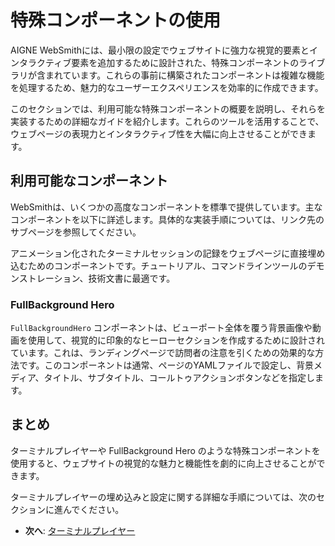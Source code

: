 # 特殊コンポーネントの使用

AIGNE WebSmithには、最小限の設定でウェブサイトに強力な視覚的要素とインタラクティブ要素を追加するために設計された、特殊コンポーネントのライブラリが含まれています。これらの事前に構築されたコンポーネントは複雑な機能を処理するため、魅力的なユーザーエクスペリエンスを効率的に作成できます。

このセクションでは、利用可能な特殊コンポーネントの概要を説明し、それらを実装するための詳細なガイドを紹介します。これらのツールを活用することで、ウェブページの表現力とインタラクティブ性を大幅に向上させることができます。

## 利用可能なコンポーネント

WebSmithは、いくつかの高度なコンポーネントを標準で提供しています。主なコンポーネントを以下に詳述します。具体的な実装手順については、リンク先のサブページを参照してください。

<x-cards data-columns="1">
  <x-card data-title="ターミナルプレイヤー" data-icon="lucide:terminal" data-href="/advanced-features/using-special-components/terminal-player">
    アニメーション化されたターミナルセッションの記録をウェブページに直接埋め込むためのコンポーネントです。チュートリアル、コマンドラインツールのデモンストレーション、技術文書に最適です。
  </x-card>
</x-cards>

### FullBackground Hero

`FullBackgroundHero` コンポーネントは、ビューポート全体を覆う背景画像や動画を使用して、視覚的に印象的なヒーローセクションを作成するために設計されています。これは、ランディングページで訪問者の注意を引くための効果的な方法です。このコンポーネントは通常、ページのYAMLファイルで設定し、背景メディア、タイトル、サブタイトル、コールトゥアクションボタンなどを指定します。

## まとめ

ターミナルプレイヤーや FullBackground Hero のような特殊コンポーネントを使用すると、ウェブサイトの視覚的な魅力と機能性を劇的に向上させることができます。

ターミナルプレイヤーの埋め込みと設定に関する詳細な手順については、次のセクションに進んでください。

- **次へ**: [ターミナルプレイヤー](./advanced-features-using-special-components-terminal-player.md)
